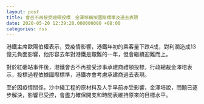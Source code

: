 ```yaml
---
layout: post
title: 會否不再接受禮頓投標　金澤培稱按國際標準及過去表現
date: 2020-05-20 12:39:20.000000000 +08:00
categories: rss
---
```


港鐵主席歐陽伯權表示，受疫情影響，港鐵年初的乘客量下跌4成，對利潤造成13億元負面影響，他形容去年對港鐵是艱難的一年，但會繼續迎難而上。

對於紅磡站事件後，港鐵會否不再接受涉事承建商禮頓投標，行政總裁金澤培表示，投標過程依據國際標準，港鐵亦會考慮承建商過去表現。

至於因疫情關係，沙中綫工程的原材料及人手早前亦受影響，金澤培說，問題已逐步解決，影響已受控，會盡力確保開支和時間表維持原來的目標水平。
